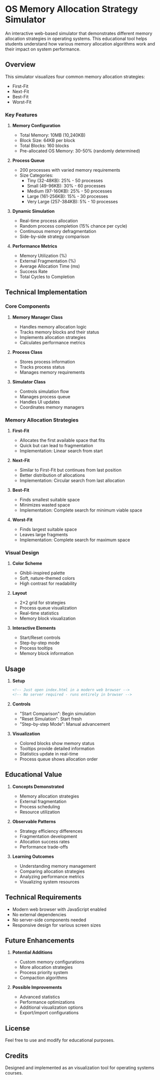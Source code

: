 # OS Memory Allocation Strategy Simulator

An interactive web-based simulator that demonstrates different memory allocation strategies in operating systems. This educational tool helps students understand how various memory allocation algorithms work and their impact on system performance.

## Overview

This simulator visualizes four common memory allocation strategies:
- First-Fit
- Next-Fit
- Best-Fit
- Worst-Fit

### Key Features

1. **Memory Configuration**
   - Total Memory: 10MB (10,240KB)
   - Block Size: 64KB per block
   - Total Blocks: 160 blocks
   - Pre-allocated OS Memory: 30-50% (randomly determined)

2. **Process Queue**
   - 200 processes with varied memory requirements
   - Size Categories:
     - Tiny (32-48KB): 25% - 50 processes
     - Small (49-96KB): 30% - 60 processes
     - Medium (97-160KB): 25% - 50 processes
     - Large (161-256KB): 15% - 30 processes
     - Very Large (257-384KB): 5% - 10 processes

3. **Dynamic Simulation**
   - Real-time process allocation
   - Random process completion (15% chance per cycle)
   - Continuous memory defragmentation
   - Side-by-side strategy comparison

4. **Performance Metrics**
   - Memory Utilization (%)
   - External Fragmentation (%)
   - Average Allocation Time (ms)
   - Success Rate
   - Total Cycles to Completion

## Technical Implementation

### Core Components

1. **Memory Manager Class**
   - Handles memory allocation logic
   - Tracks memory blocks and their status
   - Implements allocation strategies
   - Calculates performance metrics

2. **Process Class**
   - Stores process information
   - Tracks process status
   - Manages memory requirements

3. **Simulator Class**
   - Controls simulation flow
   - Manages process queue
   - Handles UI updates
   - Coordinates memory managers

### Memory Allocation Strategies

1. **First-Fit**
   - Allocates the first available space that fits
   - Quick but can lead to fragmentation
   - Implementation: Linear search from start

2. **Next-Fit**
   - Similar to First-Fit but continues from last position
   - Better distribution of allocations
   - Implementation: Circular search from last allocation

3. **Best-Fit**
   - Finds smallest suitable space
   - Minimizes wasted space
   - Implementation: Complete search for minimum viable space

4. **Worst-Fit**
   - Finds largest suitable space
   - Leaves large fragments
   - Implementation: Complete search for maximum space

### Visual Design

1. **Color Scheme**
   - Ghibli-inspired palette
   - Soft, nature-themed colors
   - High contrast for readability

2. **Layout**
   - 2×2 grid for strategies
   - Process queue visualization
   - Real-time statistics
   - Memory block visualization

3. **Interactive Elements**
   - Start/Reset controls
   - Step-by-step mode
   - Process tooltips
   - Memory block information

## Usage

1. **Setup**
   ```html
   <!-- Just open index.html in a modern web browser -->
   <!-- No server required - runs entirely in browser -->
   ```

2. **Controls**
   - "Start Comparison": Begin simulation
   - "Reset Simulation": Start fresh
   - "Step-by-step Mode": Manual advancement

3. **Visualization**
   - Colored blocks show memory status
   - Tooltips provide detailed information
   - Statistics update in real-time
   - Process queue shows allocation order

## Educational Value

1. **Concepts Demonstrated**
   - Memory allocation strategies
   - External fragmentation
   - Process scheduling
   - Resource utilization

2. **Observable Patterns**
   - Strategy efficiency differences
   - Fragmentation development
   - Allocation success rates
   - Performance trade-offs

3. **Learning Outcomes**
   - Understanding memory management
   - Comparing allocation strategies
   - Analyzing performance metrics
   - Visualizing system resources

## Technical Requirements

- Modern web browser with JavaScript enabled
- No external dependencies
- No server-side components needed
- Responsive design for various screen sizes

## Future Enhancements

1. **Potential Additions**
   - Custom memory configurations
   - More allocation strategies
   - Process priority system
   - Compaction algorithms

2. **Possible Improvements**
   - Advanced statistics
   - Performance optimizations
   - Additional visualization options
   - Export/import configurations

## License

Feel free to use and modify for educational purposes.

## Credits

Designed and implemented as an visualization tool for operating systems courses.
